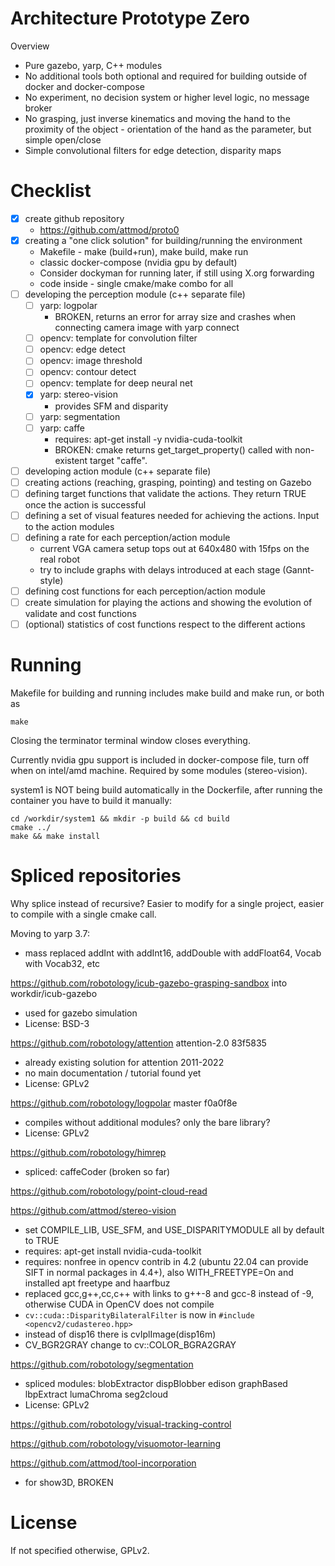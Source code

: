 # Architecture Prototype Zero

Overview
- Pure gazebo, yarp, C++ modules
- No additional tools both optional and required for building outside of docker and docker-compose
- No experiment, no decision system or higher level logic, no message broker
- No grasping, just inverse kinematics and moving the hand to the proximity of the object - orientation of the hand as the parameter, but simple open/close
- Simple convolutional filters for edge detection, disparity maps

# Checklist

- [x] create github repository
  - https://github.com/attmod/proto0
- [x] creating a "one click solution" for building/running the environment
  - Makefile - make (build+run), make build, make run
  - classic docker-compose (nvidia gpu by default)
  - Consider dockyman for running later, if still using X.org forwarding
  - code inside - single cmake/make combo for all
- [ ] developing the perception module (c++ separate file)
  - [ ] yarp: logpolar
    - BROKEN, returns an error for array size and crashes when connecting camera image with yarp connect
  - [ ] opencv: template for convolution filter
  - [ ] opencv: edge detect
  - [ ] opencv: image threshold
  - [ ] opencv: contour detect
  - [ ] opencv: template for deep neural net
  - [x] yarp: stereo-vision
    - provides SFM and disparity
  - [ ] yarp: segmentation
  - [ ] yarp: caffe
    - requires: apt-get install -y nvidia-cuda-toolkit
    - BROKEN: cmake returns get_target_property() called with non-existent target "caffe".
- [ ] developing action module (c++ separate file)
- [ ] creating actions (reaching, grasping, pointing) and testing on Gazebo
- [ ] defining target functions that validate the actions. They return TRUE once the action is successful
- [ ] defining a set of visual features needed for achieving the actions. Input to the action modules
- [ ] defining a rate for each perception/action module
  - current VGA camera setup tops out at 640x480 with 15fps on the real robot
  - try to include graphs with delays introduced at each stage (Gannt-style)
- [ ] defining cost functions for each perception/action module
- [ ] create simulation for playing the actions and showing the evolution of validate and cost functions 
- [ ] (optional) statistics of cost functions respect to the different actions

# Running

Makefile for building and running includes make build and make run, or both as

    make

Closing the terminator terminal window closes everything.

Currently nvidia gpu support is included in docker-compose file, turn off when on intel/amd machine. Required by some modules (stereo-vision).

system1 is NOT being build automatically in the Dockerfile, after running the container you have to build it manually:

    cd /workdir/system1 && mkdir -p build && cd build
    cmake ../
    make && make install


# Spliced repositories

Why splice instead of recursive? Easier to modify for a single project, easier to compile with a single cmake call.


Moving to yarp 3.7:
- mass replaced addInt with addInt16, addDouble with addFloat64, Vocab with Vocab32, etc

https://github.com/robotology/icub-gazebo-grasping-sandbox into workdir/icub-gazebo
- used for gazebo simulation
- License: BSD-3

https://github.com/robotology/attention attention-2.0 83f5835
- already existing solution for attention 2011-2022
- no main documentation / tutorial found yet
- License: GPLv2

https://github.com/robotology/logpolar master f0a0f8e
- compiles without additional modules? only the bare library?
- License: GPLv2

https://github.com/robotology/himrep
- spliced: caffeCoder (broken so far)

https://github.com/robotology/point-cloud-read

https://github.com/attmod/stereo-vision
- set COMPILE_LIB, USE_SFM, and USE_DISPARITYMODULE all by default to TRUE
- requires: apt-get install nvidia-cuda-toolkit
- requires: nonfree in opencv contrib in 4.2 (ubuntu 22.04 can provide SIFT in normal packages in 4.4+), also WITH_FREETYPE=On and installed apt freetype and haarfbuz
- replaced gcc,g++,cc,c++ with links to g++-8 and gcc-8 instead of -9, otherwise CUDA in OpenCV does not compile
- `cv::cuda::DisparityBilateralFilter` is now in `#include <opencv2/cudastereo.hpp>`
- instead of disp16 there is cvIplImage(disp16m)
- CV_BGR2GRAY change to cv::COLOR_BGRA2GRAY

https://github.com/robotology/segmentation
- spliced modules: blobExtractor dispBlobber edison graphBased lbpExtract lumaChroma seg2cloud
- License: GPLv2

https://github.com/robotology/visual-tracking-control

https://github.com/robotology/visuomotor-learning


https://github.com/attmod/tool-incorporation
- for show3D, BROKEN

# License

If not specified otherwise, GPLv2.

